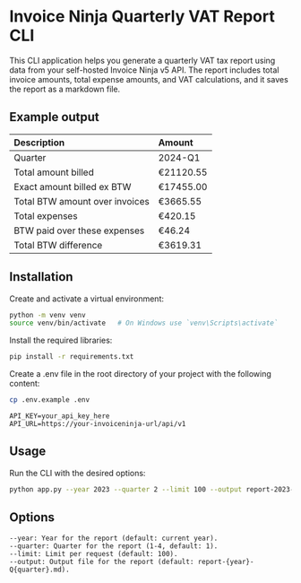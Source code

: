 # Invoice Ninja Quarterly VAT Report CLI

This CLI application helps you generate a quarterly VAT tax report using data from your self-hosted Invoice Ninja v5 API. The report includes total invoice amounts, total expense amounts, and VAT calculations, and it saves the report as a markdown file.

## Example output

| Description                    | Amount    |
|:-------------------------------|:----------|
| Quarter                        | 2024-Q1   |
| Total amount billed            | €21120.55 |
| Exact amount billed ex BTW     | €17455.00 |
| Total BTW amount over invoices | €3665.55  |
| Total expenses                 | €420.15   |
| BTW paid over these expenses   | €46.24    |
| Total BTW difference           | €3619.31  |

## Installation

Create and activate a virtual environment:

```bash
python -m venv venv
source venv/bin/activate   # On Windows use `venv\Scripts\activate`
```

Install the required libraries:

```bash
pip install -r requirements.txt
```

Create a .env file in the root directory of your project with the following content:

```bash
cp .env.example .env
```

```env
API_KEY=your_api_key_here
API_URL=https://your-invoiceninja-url/api/v1
```

## Usage

Run the CLI with the desired options:

```bash
python app.py --year 2023 --quarter 2 --limit 100 --output report-2023-Q2.md
```

## Options

    --year: Year for the report (default: current year).
    --quarter: Quarter for the report (1-4, default: 1).
    --limit: Limit per request (default: 100).
    --output: Output file for the report (default: report-{year}-Q{quarter}.md).
